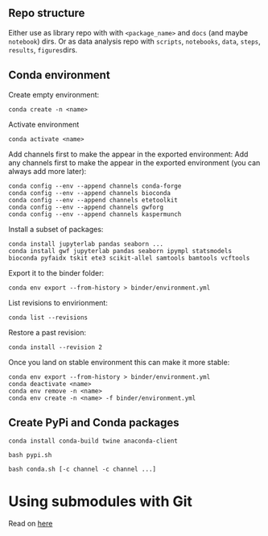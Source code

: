 ## Repo structure

Either use as library repo with with `<package_name>` and `docs` (and maybe `notebook`) dirs. Or as data analysis repo with `scripts`, `notebooks`, `data`, `steps`, `results`, `figures`dirs.

## Conda environment

Create empty environment:

```
conda create -n <name>
```

Activate environment
```
conda activate <name>
```

Add channels first to make the appear in the exported environment:
Add any channels first to make the appear in the exported environment (you can always add more later):
```
conda config --env --append channels conda-forge
conda config --env --append channels bioconda
conda config --env --append channels etetoolkit
conda config --env --append channels gwforg
conda config --env --append channels kaspermunch
```

Install a subset of packages:
```
conda install jupyterlab pandas seaborn ...
conda install gwf jupyterlab pandas seaborn ipympl statsmodels bioconda pyfaidx tskit ete3 scikit-allel samtools bamtools vcftools
```

Export it to the binder folder:
```
conda env export --from-history > binder/environment.yml
```

List revisions to envirionment:
```
conda list --revisions
```

Restore a past revision:
```
conda install --revision 2
```

Once you land on stable environment this can make it more stable:

```
conda env export --from-history > binder/environment.yml
conda deactivate <name>
conda env remove -n <name>
conda env create -n <name> -f binder/environment.yml
```

## Create PyPi and Conda packages

```
conda install conda-build twine anaconda-client
```

```
bash pypi.sh
```

```
bash conda.sh [-c channel -c channel ...]
```

# Using submodules with Git

Read on [here](https://gist.github.com/kaspermunch/1131f20216648bd55bb20f6b35e69252)